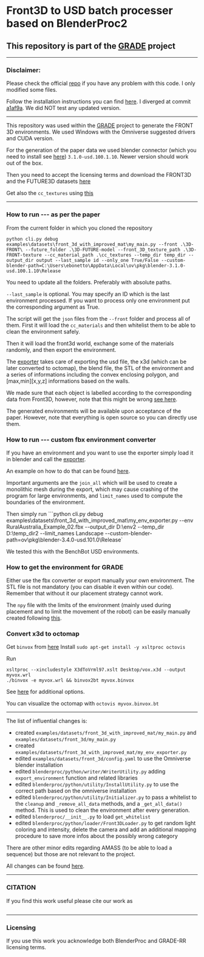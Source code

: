 # Front3D to USD batch processer based on BlenderProc2

## This repository is part of the [GRADE](https://eliabntt.github.io/GRADE-RR/home) project

_____
### Disclaimer:

Please check the official [repo](https://github.com/DLR-RM/BlenderProc/) if you have any problem with this code. I only modified some files.

Follow the installation instructions you can find [here](https://github.com/DLR-RM/BlenderProc/tree/a1af9a#git-clone). I diverged at commit [a1af9a](https://github.com/eliabntt/Front3D_to_USD/commit/a1af9a80cc9fb02116445dd04f95ba073cdf1ed2). We did NOT test any updated version.
______

This repository was used within the [GRADE](https://eliabntt.github.io/GRADE-RR/) project to generate the FRONT 3D environments.
We used Windows with the Omniverse suggested drivers and CUDA version.

For the generation of the paper data we used blender connector (which you need to install see [here](https://docs.omniverse.nvidia.com/con_connect/con_connect/blender.html)) `3.1.0-usd.100.1.10`. Newer version should work out of the box.

Then you need to accept the licensing terms and download the FRONT3D and the FUTURE3D datasets [here](https://tianchi.aliyun.com/specials/promotion/alibaba-3d-scene-dataset)

Get also the `cc_textures` using [this](https://github.com/DLR-RM/BlenderProc/blob/main/blenderproc/scripts/download_cc_textures.py)
______

### How to run --- as per the paper

From the current folder in which you cloned the repository

`python cli.py debug examples\datasets\front_3d_with_improved_mat\my_main.py --front .\3D-FRONT\ --future_folder .\3D-FUTURE-model --front_3D_texture_path .\3D-FRONT-texture --cc_material_path .\cc_textures --temp_dir temp_dir --output_dir output --last_sample id --only_one True/False --custom-blender-path=C:\Users\ebonetto\AppData\Local\ov\pkg\blender-3.1.0-usd.100.1.10\Release`

You need to update all the folders. Preferably with absolute paths.

`--last_sample` is optional. You may specify an ID which is the last environment processed.
If you want to process only one environment put the corresponding argument as True.

The script will get the `json` files from the `--front` folder and process all of them. First it will load the `cc_materials` and then whitelist them to be able to clean the environment safely.

Then it will load the front3d world, exchange some of the materials randomly, and then export the environment.

The [exporter](https://github.com/eliabntt/Front3D_to_USD/blob/c0e2e44cf88578dabefa043f6e390cc5fe4361fb/blenderproc/python/writer/WriterUtility.py#L23) takes care of exporting the usd file, the x3d (which can be later converted to octomap), the blend file, the STL of the environment and a series of informations including the convex enclosing polygon, and [max,min][x,y,z] informations based on the walls.  

We made sure that each object is labelled according to the corresponding data from Front3D, however, note that this might be wrong [see here](https://github.com/DLR-RM/BlenderProc/issues/466).

The generated environments will be available upon acceptance of the paper. However, note that everything is open source so you can directly use them.

### How to run --- custom fbx environment converter

If you have an environment and you want to use the exporter simply load it in blender and call the [exporter](https://github.com/eliabntt/Front3D_to_USD/blob/c0e2e44cf88578dabefa043f6e390cc5fe4361fb/blenderproc/python/writer/WriterUtility.py#L23).

An example on how to do that can be found [here](https://github.com/eliabntt/Front3D_to_USD/blob/main/examples/datasets/front_3d_with_improved_mat/my_env_exporter.py).

Important arguments are the `join_all` which will be used to create a monolithic mesh during the export, which may cause crashing of the program for large environments, and `limit_names` used to compute the boundaries of the environment.

Then simply run 
```python cli.py debug examples\datasets\front_3d_with_improved_mat\my_env_exporter.py --env RuralAustralia_Example_02.fbx --output_dir D:\env2 --temp_dir D:\temp_dir2 --limit_names Landscape --custom-blender-path=ov\pkg\blender-3.4.0-usd.101.0\Release`

We tested this with the BenchBot USD environments.

### How to get the environment for GRADE

Either use the fbx converter or export manually your own environment.
The STL file is not mandatory (you can disable it even within our code). Remember that without it our placement strategy cannot work.

The `npy` file with the limits of the environment (mainly used during placement and to limit the movement of the robot) can be easily manually created following [this](https://github.com/eliabntt/Front3D_to_USD/blob/c0e2e44cf88578dabefa043f6e390cc5fe4361fb/blenderproc/python/writer/WriterUtility.py#L117).

### Convert x3d to octomap

Get `binvox` from [here](https://www.patrickmin.com/binvox/)
Install `sudo apt-get install -y xsltproc octovis`

Run 
```
xsltproc --xincludestyle X3dToVrml97.xslt Desktop/vox.x3d --output myvox.wrl
./binvox -e myvox.wrl && binvox2bt myvox.binvox
```

See [here](https://www.patrickmin.com/binvox/) for additional options.

You can visualize the octomap with `octovis myvox.binvox.bt`

_____

The list of influential changes is:
- created `examples/datasets/front_3d_with_improved_mat/my_main.py` and `examples/datasets/front_3d/my_main.py`
- created `examples/datasets/front_3d_with_improved_mat/my_env_exporter.py`
- edited `examples/datasets/front_3d/config.yaml` to use the Omniverse blender installation
- edited `blenderproc/python/writer/WriterUtility.py`  adding `export_environment` function and related libraries
- edited `blenderproc/python/utility/InstallUtility.py` to use the correct path based on the omniverse installation
- edited `blenderproc/python/utility/Initializer.py` to pass a whitelist to the `cleanup` and `_remove_all_data` methods, and a `_get_all_data()` method. This is used to clean the environment after every generation.
- edited `blenderproc/__init__.py` to load `get_whitelist`
- edited `blenderproc/python/loader/Front3DLoader.py` to get random light coloring and intensity, delete the camera and add an additional mapping procedure to save more infos about the possibly wrong category

There are other minor edits regarding AMASS (to be able to load a sequence) but those are not relevant to the project.

All changes can be found [here](https://github.com/DLR-RM/BlenderProc/compare/main...eliabntt:Front3D_to_USD:c0e2e44#).

__________
### CITATION
If you find this work useful please cite our work as

```

```
_________
### Licensing

If you use this work you acknowledge both BlenderProc and GRADE-RR licensing terms.